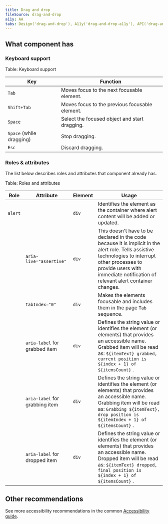 ```yaml
---
title: Drag and drop
fileSource: drag-and-drop
a11y: AA
tabs: Design('drag-and-drop'), A11y('drag-and-drop-a11y'), API('drag-and-drop-api'), Example('drag-and-drop-code'), Changelog('drag-and-drop-changelog')
---
```


## What component has

### Keyboard support

Table: Keyboard support

| Key                      | Function                                       |
| ------------------------ | ---------------------------------------------- |
| `Tab` | Moves focus to the next focusable element.     |
| `Shift+Tab` | Moves focus to the previous focusable element. |
| `Space` | Select the focused object and start dragging.  |
| `Space` (while dragging) | Stop dragging.                                 |
| `Esc` | Discard dragging.                              |

### Roles & attributes

The list below describes roles and attributes that component already has.

Table: Roles and attributes

| Role    | Attribute                      | Element | Usage                                                                                                                                                                                                                               |
| ------- | ------------------------------ | ------- | ----------------------------------------------------------------------------------------------------------------------------------------------------------------------------------------------------------------------------------- |
| `alert` |                                | `div` | Identifies the element as the container where alert content will be added or updated.                                                                                                                                               |
|         | `aria-live="assertive"` | `div` | This doesn't have to be declared in the code because it is implicit in the alert role. Tells assistive technologies to interrupt other processes to provide users with immediate notification of relevant alert container changes. |
|         | `tabIndex="0"` | `div` | Makes the elements focusable and includes them in the page `Tab` sequence.                                                                                                                                                          |
|         | `aria-label` for grabbed item  | `div` | Defines the string value or identifies the element (or elements) that provides an accessible name. Grabbed item will be read as: `${itemText} grabbed, current position is ${index + 1} of ${itemsCount}` .                          |
|         | `aria-label` for grabbing item | `div` | Defines the string value or identifies the element (or elements) that provides an accessible name. Grabbing item will be read as: `Grabbing ${itemText}, drop position is ${itemIndex + 1} of ${itemsCount}` .                       |
|         | `aria-label` for dropped item  | `div` | Defines the string value or identifies the element (or elements) that provides an accessible name. Dropped item will be read as: `${itemText} dropped, final position is ${index + 1} of ${itemsCount}` .                            |

## Other recommendations

See more accessibility recommendations in the common [Accessibility guide](/core-principles/a11y/a11y).

<!--@include: ./drag-and-drop-a11y-report.md-->
